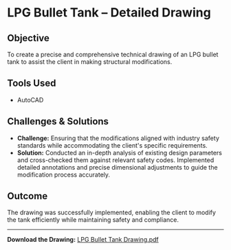 # LPG Bullet Tank – Detailed Drawing  

## Objective  
To create a precise and comprehensive technical drawing of an LPG bullet tank to assist the client in making structural modifications.  

## Tools Used  
- AutoCAD  

## Challenges & Solutions  
- **Challenge:** Ensuring that the modifications aligned with industry safety standards while accommodating the client's specific requirements.  
- **Solution:** Conducted an in-depth analysis of existing design parameters and cross-checked them against relevant safety codes. Implemented detailed annotations and precise dimensional adjustments to guide the modification process accurately.  

## Outcome  
The drawing was successfully implemented, enabling the client to modify the tank efficiently while maintaining safety and compliance.  

---
**Download the Drawing:** [LPG Bullet Tank Drawing.pdf](./LPG%20Bullet%20Tank%20Drawing.pdf)
